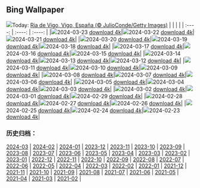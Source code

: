 ## Bing Wallpaper
![](https://global.bing.com/th?id=OHR.ReconquistaVigo_ES-ES1686192678_UHD.jpg&w=1000)Today: [Ria de Vigo, Vigo, España (© JulioConde/Getty Images)](https://global.bing.com/th?id=OHR.ReconquistaVigo_ES-ES1686192678_UHD.jpg)
|      |      |      |
| :----: | :----: | :----: |
|![](https://global.bing.com/th?id=OHR.ReconquistaVigo_ES-ES1686192678_UHD.jpg&pid=hp&w=384&h=216&rs=1&c=4)2024-03-23 [download 4k](https://global.bing.com/th?id=OHR.ReconquistaVigo_ES-ES1686192678_UHD.jpg)|![](https://global.bing.com/th?id=OHR.FloweingBerrys_ES-ES1933465626_UHD.jpg&pid=hp&w=384&h=216&rs=1&c=4)2024-03-22 [download 4k](https://global.bing.com/th?id=OHR.FloweingBerrys_ES-ES1933465626_UHD.jpg)|![](https://global.bing.com/th?id=OHR.BwindiNationalForest_ES-ES9010079935_UHD.jpg&pid=hp&w=384&h=216&rs=1&c=4)2024-03-21 [download 4k](https://global.bing.com/th?id=OHR.BwindiNationalForest_ES-ES9010079935_UHD.jpg)|
|![](https://global.bing.com/th?id=OHR.SpringFrog_ES-ES8842639194_UHD.jpg&pid=hp&w=384&h=216&rs=1&c=4)2024-03-20 [download 4k](https://global.bing.com/th?id=OHR.SpringFrog_ES-ES8842639194_UHD.jpg)|![](https://global.bing.com/th?id=OHR.RedFox_ES-ES2820174785_UHD.jpg&pid=hp&w=384&h=216&rs=1&c=4)2024-03-19 [download 4k](https://global.bing.com/th?id=OHR.RedFox_ES-ES2820174785_UHD.jpg)|![](https://global.bing.com/th?id=OHR.ElephantRock_ES-ES8654521374_UHD.jpg&pid=hp&w=384&h=216&rs=1&c=4)2024-03-18 [download 4k](https://global.bing.com/th?id=OHR.ElephantRock_ES-ES8654521374_UHD.jpg)|
|![](https://global.bing.com/th?id=OHR.StFiniansBay_ES-ES8366850024_UHD.jpg&pid=hp&w=384&h=216&rs=1&c=4)2024-03-17 [download 4k](https://global.bing.com/th?id=OHR.StFiniansBay_ES-ES8366850024_UHD.jpg)|![](https://global.bing.com/th?id=OHR.BambooPanda_ES-ES8233000547_UHD.jpg&pid=hp&w=384&h=216&rs=1&c=4)2024-03-16 [download 4k](https://global.bing.com/th?id=OHR.BambooPanda_ES-ES8233000547_UHD.jpg)|![](https://global.bing.com/th?id=OHR.FallerasWomenValencia_ES-ES8776101382_UHD.jpg&pid=hp&w=384&h=216&rs=1&c=4)2024-03-15 [download 4k](https://global.bing.com/th?id=OHR.FallerasWomenValencia_ES-ES8776101382_UHD.jpg)|
|![](https://global.bing.com/th?id=OHR.AyutthayaTree_ES-ES7297623437_UHD.jpg&pid=hp&w=384&h=216&rs=1&c=4)2024-03-14 [download 4k](https://global.bing.com/th?id=OHR.AyutthayaTree_ES-ES7297623437_UHD.jpg)|![](https://global.bing.com/th?id=OHR.MagadiFlamingos_ES-ES7116146101_UHD.jpg&pid=hp&w=384&h=216&rs=1&c=4)2024-03-13 [download 4k](https://global.bing.com/th?id=OHR.MagadiFlamingos_ES-ES7116146101_UHD.jpg)|![](https://global.bing.com/th?id=OHR.BryceSnow_ES-ES6985034687_UHD.jpg&pid=hp&w=384&h=216&rs=1&c=4)2024-03-12 [download 4k](https://global.bing.com/th?id=OHR.BryceSnow_ES-ES6985034687_UHD.jpg)|
|![](https://global.bing.com/th?id=OHR.SleepyKoala_ES-ES6859106237_UHD.jpg&pid=hp&w=384&h=216&rs=1&c=4)2024-03-11 [download 4k](https://global.bing.com/th?id=OHR.SleepyKoala_ES-ES6859106237_UHD.jpg)|![](https://global.bing.com/th?id=OHR.BamburghCastleUK_ES-ES6621606251_UHD.jpg&pid=hp&w=384&h=216&rs=1&c=4)2024-03-10 [download 4k](https://global.bing.com/th?id=OHR.BamburghCastleUK_ES-ES6621606251_UHD.jpg)|![](https://global.bing.com/th?id=OHR.BistiBlue_ES-ES5203614111_UHD.jpg&pid=hp&w=384&h=216&rs=1&c=4)2024-03-09 [download 4k](https://global.bing.com/th?id=OHR.BistiBlue_ES-ES5203614111_UHD.jpg)|
|![](https://global.bing.com/th?id=OHR.TateLightUp_ES-ES5015555147_UHD.jpg&pid=hp&w=384&h=216&rs=1&c=4)2024-03-08 [download 4k](https://global.bing.com/th?id=OHR.TateLightUp_ES-ES5015555147_UHD.jpg)|![](https://global.bing.com/th?id=OHR.TarragonaSpain_ES-ES7042057551_UHD.jpg&pid=hp&w=384&h=216&rs=1&c=4)2024-03-07 [download 4k](https://global.bing.com/th?id=OHR.TarragonaSpain_ES-ES7042057551_UHD.jpg)|![](https://global.bing.com/th?id=OHR.WahclellaFalls_ES-ES6891915374_UHD.jpg&pid=hp&w=384&h=216&rs=1&c=4)2024-03-06 [download 4k](https://global.bing.com/th?id=OHR.WahclellaFalls_ES-ES6891915374_UHD.jpg)|
|![](https://global.bing.com/th?id=OHR.BangkokCircle_ES-ES6741125775_UHD.jpg&pid=hp&w=384&h=216&rs=1&c=4)2024-03-05 [download 4k](https://global.bing.com/th?id=OHR.BangkokCircle_ES-ES6741125775_UHD.jpg)|![](https://global.bing.com/th?id=OHR.ArenalCostaRica_ES-ES6180859689_UHD.jpg&pid=hp&w=384&h=216&rs=1&c=4)2024-03-04 [download 4k](https://global.bing.com/th?id=OHR.ArenalCostaRica_ES-ES6180859689_UHD.jpg)|![](https://global.bing.com/th?id=OHR.KrugerLeopard_ES-ES8263173338_UHD.jpg&pid=hp&w=384&h=216&rs=1&c=4)2024-03-03 [download 4k](https://global.bing.com/th?id=OHR.KrugerLeopard_ES-ES8263173338_UHD.jpg)|
|![](https://global.bing.com/th?id=OHR.ModicaItaly_ES-ES5949854185_UHD.jpg&pid=hp&w=384&h=216&rs=1&c=4)2024-03-02 [download 4k](https://global.bing.com/th?id=OHR.ModicaItaly_ES-ES5949854185_UHD.jpg)|![](https://global.bing.com/th?id=OHR.FilmFestivalMalaga_ES-ES1114429111_UHD.jpg&pid=hp&w=384&h=216&rs=1&c=4)2024-03-01 [download 4k](https://global.bing.com/th?id=OHR.FilmFestivalMalaga_ES-ES1114429111_UHD.jpg)|![](https://global.bing.com/th?id=OHR.LeapingSquirrel_ES-ES2689500178_UHD.jpg&pid=hp&w=384&h=216&rs=1&c=4)2024-02-29 [download 4k](https://global.bing.com/th?id=OHR.LeapingSquirrel_ES-ES2689500178_UHD.jpg)|
|![](https://global.bing.com/th?id=OHR.SevilleAndalusiaDay_ES-ES5223382941_UHD.jpg&pid=hp&w=384&h=216&rs=1&c=4)2024-02-28 [download 4k](https://global.bing.com/th?id=OHR.SevilleAndalusiaDay_ES-ES5223382941_UHD.jpg)|![](https://global.bing.com/th?id=OHR.PolarBearCubs_ES-ES1868103985_UHD.jpg&pid=hp&w=384&h=216&rs=1&c=4)2024-02-27 [download 4k](https://global.bing.com/th?id=OHR.PolarBearCubs_ES-ES1868103985_UHD.jpg)|![](https://global.bing.com/th?id=OHR.GrandCanyonWinter_ES-ES1684306340_UHD.jpg&pid=hp&w=384&h=216&rs=1&c=4)2024-02-26 [download 4k](https://global.bing.com/th?id=OHR.GrandCanyonWinter_ES-ES1684306340_UHD.jpg)|
|![](https://global.bing.com/th?id=OHR.MtPrevostDuncan_ES-ES1488593633_UHD.jpg&pid=hp&w=384&h=216&rs=1&c=4)2024-02-25 [download 4k](https://global.bing.com/th?id=OHR.MtPrevostDuncan_ES-ES1488593633_UHD.jpg)|![](https://global.bing.com/th?id=OHR.AlmondBloom_ES-ES1883019018_UHD.jpg&pid=hp&w=384&h=216&rs=1&c=4)2024-02-24 [download 4k](https://global.bing.com/th?id=OHR.AlmondBloom_ES-ES1883019018_UHD.jpg)|![](https://global.bing.com/th?id=OHR.HaghartsinMonastery_ES-ES1400026000_UHD.jpg&pid=hp&w=384&h=216&rs=1&c=4)2024-02-23 [download 4k](https://global.bing.com/th?id=OHR.HaghartsinMonastery_ES-ES1400026000_UHD.jpg)|

### 历史归档：
[2024-03](https://github.com/niumoo/bing-wallpaper/tree/main/picture/2024-03/) | [2024-02](https://github.com/niumoo/bing-wallpaper/tree/main/picture/2024-02/) | [2024-01](https://github.com/niumoo/bing-wallpaper/tree/main/picture/2024-01/) | [2023-12](https://github.com/niumoo/bing-wallpaper/tree/main/picture/2023-12/) | [2023-11](https://github.com/niumoo/bing-wallpaper/tree/main/picture/2023-11/) | [2023-10](https://github.com/niumoo/bing-wallpaper/tree/main/picture/2023-10/) | [2023-09](https://github.com/niumoo/bing-wallpaper/tree/main/picture/2023-09/) | [2023-08](https://github.com/niumoo/bing-wallpaper/tree/main/picture/2023-08/) | 
[2023-07](https://github.com/niumoo/bing-wallpaper/tree/main/picture/2023-07/) | [2023-06](https://github.com/niumoo/bing-wallpaper/tree/main/picture/2023-06/) | [2023-05](https://github.com/niumoo/bing-wallpaper/tree/main/picture/2023-05/) | [2023-04](https://github.com/niumoo/bing-wallpaper/tree/main/picture/2023-04/) | [2023-03](https://github.com/niumoo/bing-wallpaper/tree/main/picture/2023-03/) | [2023-02](https://github.com/niumoo/bing-wallpaper/tree/main/picture/2023-02/) | [2023-01](https://github.com/niumoo/bing-wallpaper/tree/main/picture/2023-01/) | [2022-12](https://github.com/niumoo/bing-wallpaper/tree/main/picture/2022-12/) | 
[2022-11](https://github.com/niumoo/bing-wallpaper/tree/main/picture/2022-11/) | [2022-10](https://github.com/niumoo/bing-wallpaper/tree/main/picture/2022-10/) | [2022-09](https://github.com/niumoo/bing-wallpaper/tree/main/picture/2022-09/) | [2022-08](https://github.com/niumoo/bing-wallpaper/tree/main/picture/2022-08/) | [2022-07](https://github.com/niumoo/bing-wallpaper/tree/main/picture/2022-07/) | [2022-06](https://github.com/niumoo/bing-wallpaper/tree/main/picture/2022-06/) | [2022-05](https://github.com/niumoo/bing-wallpaper/tree/main/picture/2022-05/) | [2022-04](https://github.com/niumoo/bing-wallpaper/tree/main/picture/2022-04/) | 
[2022-03](https://github.com/niumoo/bing-wallpaper/tree/main/picture/2022-03/) | [2022-02](https://github.com/niumoo/bing-wallpaper/tree/main/picture/2022-02/) | [2022-01](https://github.com/niumoo/bing-wallpaper/tree/main/picture/2022-01/) | [2021-12](https://github.com/niumoo/bing-wallpaper/tree/main/picture/2021-12/) | [2021-11](https://github.com/niumoo/bing-wallpaper/tree/main/picture/2021-11/) | [2021-10](https://github.com/niumoo/bing-wallpaper/tree/main/picture/2021-10/) | [2021-09](https://github.com/niumoo/bing-wallpaper/tree/main/picture/2021-09/) | [2021-08](https://github.com/niumoo/bing-wallpaper/tree/main/picture/2021-08/) | 
[2021-07](https://github.com/niumoo/bing-wallpaper/tree/main/picture/2021-07/) | [2021-06](https://github.com/niumoo/bing-wallpaper/tree/main/picture/2021-06/) | [2021-05](https://github.com/niumoo/bing-wallpaper/tree/main/picture/2021-05/) | [2021-04](https://github.com/niumoo/bing-wallpaper/tree/main/picture/2021-04/) | [2021-03](https://github.com/niumoo/bing-wallpaper/tree/main/picture/2021-03/) | [2021-02](https://github.com/niumoo/bing-wallpaper/tree/main/picture/2021-02/) | 